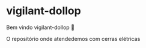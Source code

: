 # vigilant-dollop

Bem vindo vigilant-dollop :tada:

O repositório onde atendedemos com cerras elétricas
